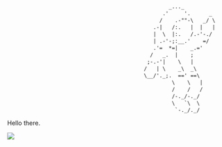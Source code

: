                                                         _..._
                                                      .'     '.      _
                                                     /    .-""-\   _/ \
                                                   .-|   /:.   |  |   |
                                                   |  \  |:.   /.-'-./
                                                   | .-'-;:__.'    =/
                                                   .'=  *=|    _.='
                                                  /   _.  |    ;
                                                 ;-.-'|    \   |
                                                /   | \    _\  _\
                                                \__/'._;.  ==' ==\
                                                         \    \   |
                                                         /    /   /
                                                         /-._/-._/
                                                         \   `\  \
                                                          `-._/._/

Hello there.

<a href="https://<!--This is a comment-->gist.github.com/<!--This is, too-->alexpeattie/4729247"><img href="https://<!--This is a comment-->gist.github.com/<!--This is, too-->alexpeattie/4729247" src="https://raw.githubusercontent.com/rhystmills/svg-workshop/main/setRect.svg" /></a>
